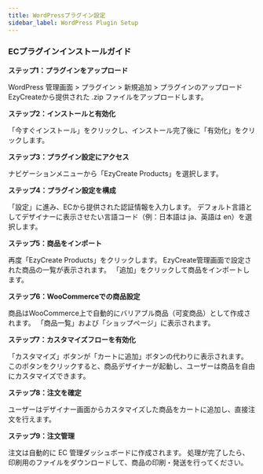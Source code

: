 ```yaml
---
title: WordPressプラグイン設定
sidebar_label: WordPress Plugin Setup
---
```

### **ECプラグインインストールガイド**

**ステップ1：プラグインをアップロード**


 WordPress 管理画面 > プラグイン > 新規追加 > プラグインのアップロード
 EzyCreateから提供された .zip ファイルをアップロードします。

**ステップ2：インストールと有効化**


 「今すぐインストール」をクリックし、インストール完了後に「有効化」をクリックします。

**ステップ3：プラグイン設定にアクセス**


 ナビゲーションメニューから「EzyCreate Products」を選択します。

**ステップ4：プラグイン設定を構成**


 「設定」に進み、ECから提供された認証情報を入力します。
 デフォルト言語としてデザイナーに表示させたい言語コード（例：日本語は ja、英語は en）を選択します。

**ステップ5：商品をインポート**


 再度「EzyCreate Products」をクリックします。
 EzyCreate管理画面で設定された商品の一覧が表示されます。
 「追加」をクリックして商品をインポートします。

**ステップ6：WooCommerceでの商品設定**


 商品はWooCommerce上で自動的にバリアブル商品（可変商品）として作成されます。
 「商品一覧」および「ショップページ」に表示されます。

**ステップ7：カスタマイズフローを有効化**


 「カスタマイズ」ボタンが「カートに追加」ボタンの代わりに表示されます。
 このボタンをクリックすると、商品デザイナーが起動し、ユーザーは商品を自由にカスタマイズできます。

**ステップ8：注文を確定**


 ユーザーはデザイナー画面からカスタマイズした商品をカートに追加し、直接注文を行えます。

**ステップ9：注文管理**


 注文は自動的に EC 管理ダッシュボードに作成されます。
 処理が完了したら、印刷用のファイルをダウンロードして、商品の印刷・発送を行ってください。
